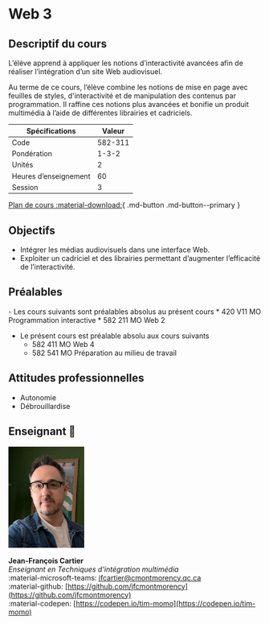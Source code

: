 # Web 3

## Descriptif du cours

L’élève apprend à appliquer les notions d’interactivité avancées afin de réaliser l’intégration d’un site Web audiovisuel.

Au terme de ce cours, l’élève combine les notions de mise en page avec feuilles de styles, d'interactivité et de manipulation des contenus par programmation. Il raffine ces notions plus avancées et bonifie un produit multimédia à l’aide de différentes librairies et cadriciels.

| Spécifications        | Valeur  |
| --------------------- | ------- |
| Code                  | 582-311 |
| Pondération           | 1-3-2   |
| Unités                | 2       |
| Heures d’enseignement | 60      |
| Session               | 3       |

[Plan de cours :material-download:](./assets/documents/plan-cours_web_3_A2025.pdf){ .md-button .md-button--primary }

## Objectifs

* Intégrer les médias audiovisuels dans une interface Web.
* Exploiter un cadriciel et des librairies permettant d’augmenter l’efficacité de l’interactivité.

## Préalables

<div class="grid cards" markdown>
-   Les cours suivants sont préalables absolus au présent cours
    * 420 V11 MO Programmation interactive
    * 582 211 MO Web 2

-   Le présent cours est préalable absolu aux cours suivants
    * 582 411 MO Web 4
    * 582 541 MO Préparation au milieu de travail
</div>

## Attitudes professionnelles

* Autonomie
* Débrouillardise

## Enseignant 🌱

<div class="grid grid-auto" markdown>

  ![](../_/profs/jfcartier.jpg)

  **Jean-François Cartier**<br>
  _Enseignant en Techniques d'intégration multimédia_<br>
  :material-microsoft-teams: [jfcartier@cmontmorency.qc.ca](mailto:jfcartier@cmontmorency.qc.ca)<br>
  :material-github: [https://github.com/jfcmontmorency](https://github.com/jfcmontmorency)<br>
  :material-codepen: [https://codepen.io/tim-momo](https://codepen.io/tim-momo)

</div>